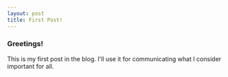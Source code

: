 ```yaml
---
layout: post
title: First Post!
---
```

### Greetings!

This is my first post in the blog. I'll use it for communicating what I consider important for all.

